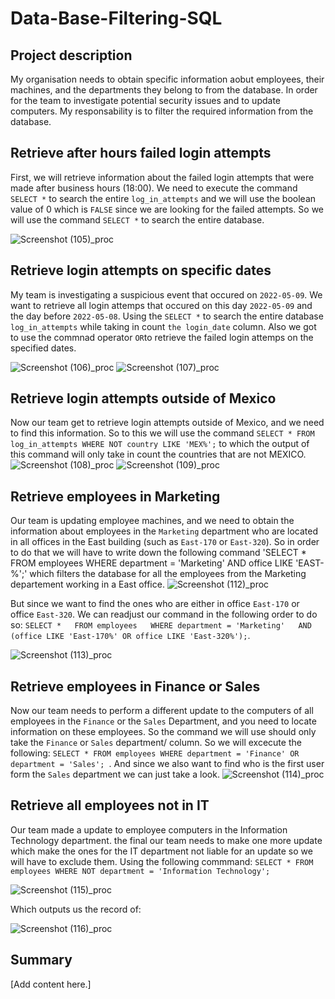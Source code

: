 # Data-Base-Filtering-SQL

## Project description
My organisation needs to obtain specific information aobut employees, their machines, and the departments they belong to from the database. In order for the team to investigate potential security issues and to update computers. My responsability is to filter the required information from the database.

## Retrieve after hours failed login attempts
First, we will retrieve information about the failed login attempts that were made after business hours (18:00). We need to execute the command `SELECT *` to search the entire `log_in_attempts` and we will use the boolean value of 0 which is `FALSE` since we are looking for the failed attempts. So we will use the command `SELECT *` to search the entire database.

![Screenshot (105)_proc](https://github.com/user-attachments/assets/98be21da-d1c4-4baf-9c45-1da21f1b934b)

## Retrieve login attempts on specific dates
My team is investigating a suspicious event that occured on `2022-05-09`. We want to retrieve all login attemps that occured on this day `2022-05-09` and the day before `2022-05-08`. Using the `SELECT *` to search the entire database `log_in_attempts` while taking in count `the login_date` column. Also we got to use the commnad operator `OR`to retrieve the failed login attemps on the specified dates.

![Screenshot (106)_proc](https://github.com/user-attachments/assets/f440fd77-cb79-4063-8bfb-66ebb16d852c)
![Screenshot (107)_proc](https://github.com/user-attachments/assets/904da667-203e-4e33-9ba1-d676bb7fdae1)

## Retrieve login attempts outside of Mexico
Now our team get to retrieve login attempts outside of Mexico, and we need to find this information. So to this we will use the  command `SELECT * FROM log_in_attempts WHERE NOT country LIKE 'MEX%';` to which the output of this command will only take in count the countries that are not MEXICO.
![Screenshot (108)_proc](https://github.com/user-attachments/assets/5323e809-1212-4c10-a495-e432fa6db603)
![Screenshot (109)_proc](https://github.com/user-attachments/assets/238dd029-1d3b-4831-986f-377475d36262)

## Retrieve employees in Marketing
Our team is updating employee machines, and we need to obtain the information about employees in the `Marketing` department who are located in all offices in the East building (such as `East-170` or `East-320`). So in order to do that we will have to write down the following command 'SELECT * FROM employees WHERE department = 'Marketing' AND office LIKE 'EAST-%';' which filters the database for all the employees from the Marketing departement working in a East office.
![Screenshot (112)_proc](https://github.com/user-attachments/assets/13e99432-e8c8-474e-9506-45d55e30d4c6)

But since we want to find the ones who are either in  office `East-170` or office `East-320`. We can readjust our command in the following order to do so: `SELECT *   FROM employees   WHERE department = 'Marketing'   AND (office LIKE 'East-170%' OR office LIKE 'East-320%');`.

![Screenshot (113)_proc](https://github.com/user-attachments/assets/dfb38c05-96b3-4d11-a350-2bb8662ae043)

## Retrieve employees in Finance or Sales
Now our team needs to perform a different update to the computers of all employees in the `Finance` or the `Sales` Department, and you need to locate information on these employees. So the command we will use should only take the `Finance` or `Sales` department/ column. So we will excecute the following: `SELECT * FROM employees WHERE department = 'Finance' OR department = 'Sales'; `. And since we also want to find who is the first user form the `Sales` department we can just take a look.
![Screenshot (114)_proc](https://github.com/user-attachments/assets/b2c28390-dc29-4ce1-847e-32c7df9360e5)

## Retrieve all employees not in IT
Our team made a update to employee computers in the Information Technology department. the final our team needs to make one more update which make the ones for the IT department not liable for an update so we will have to exclude them. Using the following commmand: `SELECT * FROM employees WHERE NOT department = 'Information Technology';`

![Screenshot (115)_proc](https://github.com/user-attachments/assets/5eeb1454-99b7-42a4-a329-01e3f266088e)

Which outputs us the record of:

![Screenshot (116)_proc](https://github.com/user-attachments/assets/effe752e-a569-481b-9209-bb2355475170)


## Summary
[Add content here.]
